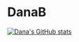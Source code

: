 # DanaB

[![Dana's GitHub stats](https://github-readme-stats.vercel.app/api?username=dbottoni&show_icons=true&theme=nightowl)](https://github.com/dbottoni/github-readme-stats)


